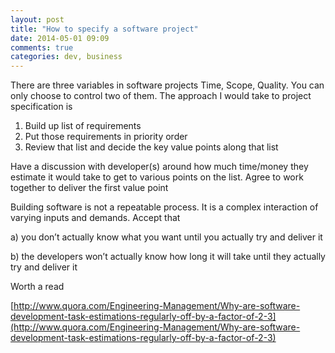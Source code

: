 ```yaml
---
layout: post
title: "How to specify a software project"
date: 2014-05-01 09:09
comments: true
categories: dev, business
---
```


There are three variables in software projects Time, Scope, Quality. You can only choose to control two of them. The approach I would take to project specification is
<!-- more -->
1. Build up list of requirements
2. Put those requirements in priority order
3. Review that list and decide the key value points along that list

Have a discussion with developer(s) around how much time/money they estimate it would take to get to various points on the list. Agree to work together to deliver the first value point

Building software is not a repeatable process. It is a complex interaction of varying inputs and demands. Accept that

a) you don’t actually know what you want until you actually try and deliver it

b) the developers won’t actually know how long it will take until they actually try and deliver it

Worth a read

[http://www.quora.com/Engineering-Management/Why-are-software-development-task-estimations-regularly-off-by-a-factor-of-2-3](http://www.quora.com/Engineering-Management/Why-are-software-development-task-estimations-regularly-off-by-a-factor-of-2-3)